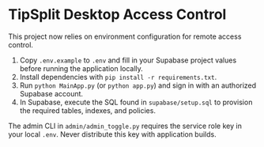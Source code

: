 # TipSplit Desktop Access Control

This project now relies on environment configuration for remote access control.

1. Copy `.env.example` to `.env` and fill in your Supabase project values before running the application locally.
2. Install dependencies with `pip install -r requirements.txt`.
3. Run `python MainApp.py` (or `python app.py`) and sign in with an authorized Supabase account.
4. In Supabase, execute the SQL found in `supabase/setup.sql` to provision the required tables, indexes, and policies.

The admin CLI in `admin/admin_toggle.py` requires the service role key in your local `.env`. Never distribute this key with application builds.
